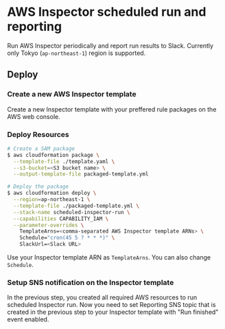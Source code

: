 # AWS Inspector scheduled run and reporting

Run AWS Inspector periodically and report run results to Slack.
Currently only Tokyo (`ap-northeast-1`) region is supported.

## Deploy
### Create a new AWS Inspector template

Create a new Inspector template with your preffered rule packages on the AWS web console.

### Deploy Resources

```bash
# Create a SAM package
$ aws cloudformation package \
  --template-file ./template.yaml \
  --s3-bucket=<S3 bucket name> \
  --output-template-file packaged-template.yml

# Deploy the package
$ aws cloudformation deploy \
  --region=ap-northeast-1 \
  --template-file ./packaged-template.yml \
  --stack-name scheduled-inspector-run \
  --capabilities CAPABILITY_IAM \
  --parameter-overrides \
    TemplateArns=<comma-separated AWS Inspector template ARNs> \
    Schedule="cron(45 5 ? * * *)" \
    SlackUrl=<Slack URL>
```

Use your Inspector template ARN as `TemplateArns`. You can also change `Schedule`.

### Setup SNS notification on the Inspector template

In the previous step, you created all required AWS resources to run scheduled Inspector run.
Now you need to set Reporting SNS topic that is created in the previous step to your Inspector template with "Run finished" event enabled.
